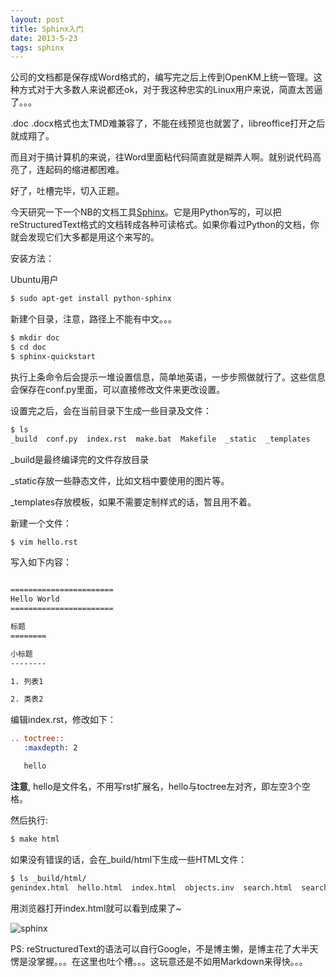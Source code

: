 ```yaml
---
layout: post
title: Sphinx入门
date: 2013-5-23
tags: sphinx
---
```



公司的文档都是保存成Word格式的，编写完之后上传到OpenKM上统一管理。这种方式对于大多数人来说都还ok，对于我这种忠实的Linux用户来说，简直太苦逼了。。。

.doc .docx格式也太TMD难兼容了，不能在线预览也就罢了，libreoffice打开之后就成翔了。

而且对于搞计算机的来说，往Word里面粘代码简直就是糊弄人啊。就别说代码高亮了，连起码的缩进都困难。

好了，吐槽完毕，切入正题。

今天研究一下一个NB的文档工具[Sphinx](http://sphinx-doc.org/index.html)。它是用Python写的，可以把reStructuredText格式的文档转成各种可读格式。如果你看过Python的文档，你就会发现它们大多都是用这个来写的。

安装方法：

Ubuntu用户

```bash
$ sudo apt-get install python-sphinx
```

新建个目录，注意，路径上不能有中文。。。

```bash
$ mkdir doc
$ cd doc
$ sphinx-quickstart
```

执行上条命令后会提示一堆设置信息，简单地英语，一步步照做就行了。这些信息会保存在conf.py里面，可以直接修改文件来更改设置。

设置完之后，会在当前目录下生成一些目录及文件：

```bash
$ ls
_build  conf.py  index.rst  make.bat  Makefile  _static  _templates
```

_build是最终编译完的文件存放目录

_static存放一些静态文件，比如文档中要使用的图片等。

_templates存放模板，如果不需要定制样式的话，暂且用不着。

新建一个文件：

```bash
$ vim hello.rst
```

写入如下内容：

```restructuredtext

=======================
Hello World
=======================

标题
========

小标题
--------

1. 列表1

2. 类表2
```

编辑index.rst，修改如下：

```restructuredtext
.. toctree::
   :maxdepth: 2

   hello
```

**注意**, hello是文件名，不用写rst扩展名，hello与toctree左对齐，即左空3个空格。

然后执行:

```bash
$ make html
```

如果没有错误的话，会在_build/html下生成一些HTML文件：

```bash
$ ls _build/html/
genindex.html  hello.html  index.html  objects.inv  search.html  searchindex.js  _sources  _static
```

用浏览器打开index.html就可以看到成果了~

![sphinx](https://z_blog.oss-cn-hangzhou.aliyuncs.com/blog/sphinx.png?x-oss-process=style/jpg)

PS: reStructuredText的语法可以自行Google，不是博主懒，是博主花了大半天愣是没掌握。。。在这里也吐个槽。。。这玩意还是不如用Markdown来得快。。。